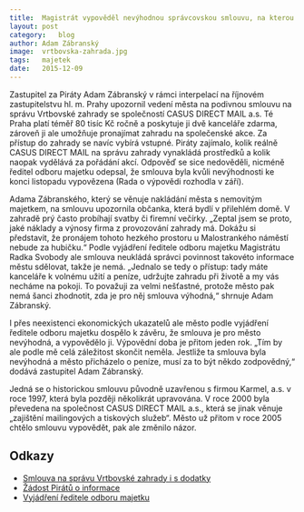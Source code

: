 ```yaml
---
title:	Magistrát vypověděl nevýhodnou správcovskou smlouvu, na kterou se ptali Piráti
layout:	post
category:	blog
author:	Adam Zábranský
image:	vrtbovska-zahrada.jpg
tags:	majetek
date:	2015-12-09
---
```


Zastupitel za Piráty Adam Zábranský v rámci interpelací na říjnovém zastupitelstvu hl. m. Prahy upozornil vedení města na podivnou smlouvu na správu Vrtbovské zahrady se společností CASUS DIRECT MAIL a.s. Té Praha platí téměř 80 tisíc Kč ročně a poskytuje ji dvě kanceláře zdarma, zároveň ji ale umožňuje pronajímat zahradu na společenské akce. Za přístup do zahrady se navíc vybírá vstupné. Piráty zajímalo, kolik reálně CASUS DIRECT MAIL na správu zahrady vynakládá prostředků a kolik naopak vydělává za pořádání akcí. Odpověď se sice nedověděli, nicméně ředitel odboru majetku odepsal, že smlouva byla kvůli nevýhodnosti ke konci listopadu vypovězena (Rada o výpovědi rozhodla v září).

Adama Zábranského, který se věnuje nakládání města s nemovitým majetkem, na smlouvu upozornila občanka, která bydlí v přilehlém domě. V zahradě prý často probíhají svatby či firemní večírky. „Zeptal jsem se proto, jaké náklady a výnosy firma z provozování zahrady má. Dokážu si představit, že pronájem tohoto hezkého prostoru u Malostrankého náměstí nebude za hubičku.“ Podle vyjádření ředitele odboru majetku Magistrátu Radka Svobody ale smlouva neukládá správci povinnost takovéto informace městu sdělovat, takže je nemá. „Jednalo se tedy o přístup: tady máte kanceláře k volnému užití a peníze, udržujte zahradu při životě a my vás necháme na pokoji. To považuji za velmi nešťastné, protože město pak nemá šanci zhodnotit, zda je pro něj smlouva výhodná,“ shrnuje Adam Zábranský.

I přes neexistenci ekonomických ukazatelů ale město podle vyjádření ředitele odboru majetku dospělo k závěru, že smlouva je pro město nevýhodná, a vypovědělo ji. Výpovědní doba je přitom jeden rok. „Tím by ale podle mě celá záležitost skončit neměla. Jestliže ta smlouva byla nevýhodná a město přicházelo o peníze, musí za to být někdo zodpovědný,“ dodává zastupitel Adam Zábranský.

Jedná se o historickou smlouvu původně uzavřenou s firmou Karmel, a.s. v roce 1997, která byla později několikrát upravována. V roce 2000 byla převedena na společnost CASUS DIRECT MAIL a.s., která se jinak věnuje „zajištění mailingových a tiskových služeb“. Město už přitom v roce 2005 chtělo smlouvu vypovědět, pak ale změnilo názor.

Odkazy
------------------------
- [Smlouva na správu Vrtbovské zahrady i s dodatky](https://github.com/pirati-cz/KlubPraha/tree/master/spisy/2015/230-vrtbovska-zahrada-vynosy/0-smlouvy)
- [Žádost Pirátů o informace](https://github.com/pirati-cz/KlubPraha/blob/master/spisy/2015/230-vrtbovska-zahrada-vynosy/1-zadost/main.pdf)
- [Vyjádření ředitele odboru majetku](https://github.com/pirati-cz/KlubPraha/blob/master/spisy/2015/230-vrtbovska-zahrada-vynosy/2-odpoved/odpoved.pdf)


